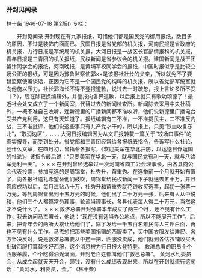 ### 开封见闻录
林十柴
1946-07-18
第2版()
专栏：

　　开封见闻录
    开封现在有九家报纸，可惜他们都是国民党的御用报纸，数目多的原因，不过是装饰门面而已。民国日报是省党部的机关报，河南民报是省政府的机关报，力行日报是军统局的机关报，大河日报是一战区长官部情报科的机关报，青年日报是三青团的机关报纸，民权新闻是省参议会的机关报。建国新闻是战干团留汴同学会的报纸，河南晚报，是黄埔军校同学会的报纸，中国时报似乎是比较立场公正的报纸，可是因为豫鲁监察使郭××是该报社社长的父亲，所以就免不了要替监察使署谈话，正因为它不是一个国民党的纯粹的机关报，所以省党部军统室就向他施以压力，社长郭海长不得不登报道歉，说过去一时疏忽，报上言论多所不妥（？），现在除更换编辑外，并登报向各界道歉，以后报上就只有歌功颂德了！最近社会处又成立了一个新闻室，代替过去的新闻检查所。新闻除去采用中央社稿外，一概不准自己收听，连新德里的广播新闻都不准收听，他们说新德里广播电台受共产党利用，这只有天知道了。报纸编辑有三不准，一不准提民主，二不准反内战，三不准批评，他们说这些事只有共产党才干的，所以报上，只见“铁血收复东北”，“取消边区”，……
    大河日报编辑因为从文汇报转载一篇关于“较场口事件”的真实报导，而受到处分。省党部和三青团经常给各报纸去指令，告诉写什么社论，登什么文章，在四月初，曾指令各报写，《欢迎美军在华北驻防，以运送日俘返国的社论》，该指令最后说：“只要美军在华北一天，就与国民党有利一天，就与八路军无利一天”。
    ×  ×  ×
    在开封曾经选举过一次河南省商工公会理事长，由各县商公会代表投票，参加竞选的是周锦堂，杜秀升，苗重秀。在选举前一个月就开始布置了，向各报社送礼希望替他们鼓吹，周锦堂给民权新闻一下子就送去五十万，并且答应成功以后，每月津贴八十万，杜秀升和苗重秀就花钱收买选票，起初一张票一万元，等到周锦堂出到十五万元的时候，他们出了二十万元一张，后来有人从中说和，他们三个人都算常务理事，轮流当理事长，各县代表每人得二十万元，当然这才不说什么了。
    ×  ×  ×
    救济总署开封分署本年成立了两三个月，还不见有什么工作，我去访问马杰署长，他说：“现在没有适当办公地点，所以不能展开工作”，后来，把青年会的两所大楼让给他们了，除了发给一千五百名难民每人三斤白面，再也不见有什么工作。马杰想把那些美国捐赠的西服卖了，买中国衣服发给难民、各方坚决反对，说是救济总署要从中捞一把，西服没卖成，他们就到各估衣铺收买大批破西服打算替换好西服，这个消息被力行日报大登特登。
    救济总署的职员个个西服革履，个个吃得油光满面，开封老百姓都叫他们“救己总署”。
    黄河水利委员会，从成立起就天天开会，领钱，没有什么成绩表现出来，所以在开封就流行这句话：“黄河水，利委员，会。”
    （林十柴）
